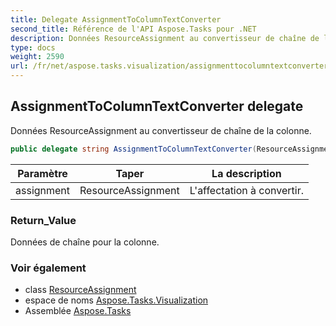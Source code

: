 ```yaml
---
title: Delegate AssignmentToColumnTextConverter
second_title: Référence de l'API Aspose.Tasks pour .NET
description: Données ResourceAssignment au convertisseur de chaîne de la colonne.
type: docs
weight: 2590
url: /fr/net/aspose.tasks.visualization/assignmenttocolumntextconverter/
---
```

## AssignmentToColumnTextConverter delegate

Données ResourceAssignment au convertisseur de chaîne de la colonne.

```csharp
public delegate string AssignmentToColumnTextConverter(ResourceAssignment assignment);
```

| Paramètre | Taper | La description |
| --- | --- | --- |
| assignment | ResourceAssignment | L'affectation à convertir. |

### Return_Value

Données de chaîne pour la colonne.

### Voir également

* class [ResourceAssignment](../../aspose.tasks/resourceassignment/)
* espace de noms [Aspose.Tasks.Visualization](../../aspose.tasks.visualization/)
* Assemblée [Aspose.Tasks](../../)


